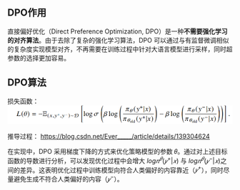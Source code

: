 ## DPO作用
直接偏好优化（Direct Preference Optimization, DPO）是一种**不需要强化学习的对齐算法**。由于去除了复杂的强化学习算法，DPO 可以通过与有监督微调相似的复杂度实现模型对齐，不再需要在训练过程中针对大语言模型进行采样，同时超参数的选择更加容易。


## DPO算法
损失函数：![alt text](image-13.png)

推导过程：
https://blog.csdn.net/Ever_____/article/details/139304624


在实现中，DPO 采用梯度下降的方式来优化策略模型的参数 𝜃。通过对上述目标函数的导数进行分析，可以发现优化过程中会增大 $log 𝜋^𝜃 (𝑦^+|𝑥)$ 与 $log 𝜋^𝜃 (𝑦^−|𝑥)$之间的差异。这表明优化过程中训练模型向符合人类偏好的内容靠近（$𝑦^+$），同时尽量避免生成不符合人类偏好的内容（$𝑦^−$）。
